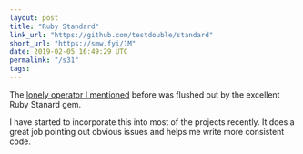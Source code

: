 ```yaml
---
layout: post
title: "Ruby Standard"
link_url: "https://github.com/testdouble/standard"
short_url: "https://smw.fyi/1M"
date: 2019-02-05 16:49:29 UTC
permalink: "/s31"
tags:
---
```





The [lonely operator I mentioned](https://scottw.com/s30) before was flushed out by the excellent Ruby Stanard gem. 

I have started to incorporate this into most of the projects recently. It does a great job pointing out obvious issues and helps me write more consistent code.